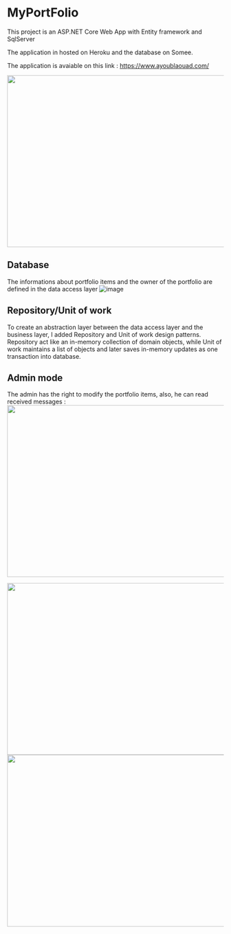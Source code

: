 # MyPortFolio

This project is an ASP.NET Core Web App with Entity framework and SqlServer

The application in hosted on Heroku and the database on Somee.

The application is avaiable on this link : https://www.ayoublaouad.com/

<img src="https://user-images.githubusercontent.com/96794946/189964793-863b491c-8150-456c-b3aa-b928195e938f.png" width="700" height="400">

## Database
The informations about portfolio items and the owner of the portfolio are defined in the data access layer
![image](https://user-images.githubusercontent.com/96794946/196733411-4ea75ccf-9fcb-4c5a-bdb7-912cfc6ee41d.png)

## Repository/Unit of work

To create an abstraction layer between the data access layer and the business layer, I added Repository and Unit of work design patterns. Repository act like an in-memory collection of domain objects, while Unit of work maintains a list of objects and later saves in-memory updates as one transaction into database.

## Admin mode

The admin has the right to modify the portfolio items, also, he can read received messages :
<img src="https://user-images.githubusercontent.com/96794946/196310562-69ffeec8-58f7-4f03-8ba2-b85730c2c285.png" width="700" height="400">


<img src="https://user-images.githubusercontent.com/96794946/196753418-ca940e0f-4b09-43eb-8e06-9a787a24e043.png" width="700" height="400">
<img src="https://user-images.githubusercontent.com/96794946/195596992-6652fbb0-01b7-480a-bfde-332e1c367a61.png" width="700" height="400">
